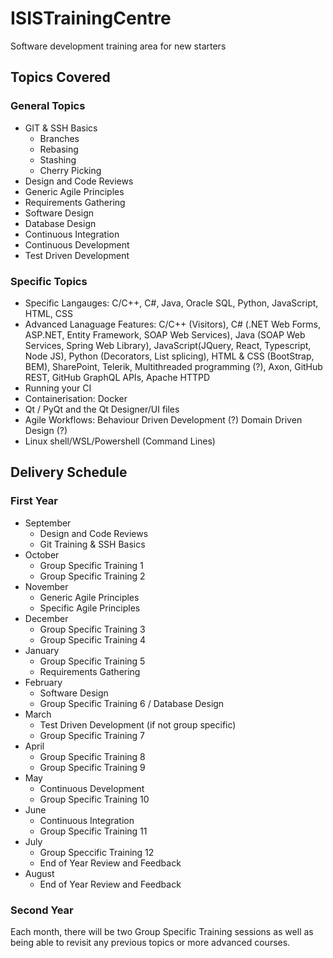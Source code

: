 # ISISTrainingCentre
Software development training area for new starters

## Topics Covered
### General Topics
- GIT & SSH Basics
  - Branches
  - Rebasing
  - Stashing
  - Cherry Picking
- Design and Code Reviews
- Generic Agile Principles
- Requirements Gathering
- Software Design
- Database Design
- Continuous Integration
- Continuous Development
- Test Driven Development

### Specific Topics
- Specific Langauges: C/C++, C#, Java, Oracle SQL, Python, JavaScript, HTML, CSS
- Advanced Lanaguage Features: C/C++ (Visitors), C# (.NET Web Forms, ASP.NET, Entity Framework, SOAP Web Services), Java (SOAP Web Services, Spring Web Library), JavaScript(JQuery, React, Typescript, Node JS), Python (Decorators, List splicing), HTML & CSS (BootStrap, BEM), SharePoint, Telerik, Multithreaded programming (?), Axon, GitHub REST, GitHub GraphQL APIs, Apache HTTPD
- Running your CI
- Containerisation: Docker
- Qt / PyQt and the Qt Designer/UI files
- Agile Workflows: Behaviour Driven Development (?) Domain Driven Design (?)
- Linux shell/WSL/Powershell (Command Lines)
## Delivery Schedule
### First Year
- September
  - Design and Code Reviews
  - Git Training & SSH Basics
- October
  - Group Specific Training 1
  - Group Specific Training 2
- November
  - Generic Agile Principles
  - Specific Agile Principles
- December
  - Group Specific Training 3
  - Group Specific Training 4
- January
  - Group Specific Training 5
  - Requirements Gathering
- February
  - Software Design
  - Group Specific Training 6 / Database Design
- March
  - Test Driven Development (if not group specific)
  - Group Specific Training 7
- April
  - Group Specific Training 8
  - Group Specific Training 9
- May
  - Continuous Development
  - Group Specific Training 10
- June
  - Continuous Integration
  - Group Specific Training 11
- July
  - Group Speccific Training 12
  - End of Year Review and Feedback
- August
  - End of Year Review and Feedback
### Second Year
Each month, there will be two Group Specific Training sessions as well as being able to revisit any previous topics or more advanced courses.
